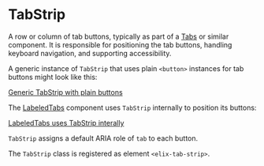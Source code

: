 # TabStrip

A row or column of tab buttons, typically as part of a [Tabs](Tabs) or similar component. It is responsible for positioning the tab buttons, handling keyboard navigation, and supporting accessibility.

A generic instance of `TabStrip` that uses plain `<button>` instances for tab buttons might look like this:

[Generic TabStrip with plain buttons](/demos/tabStrip.html)

The [LabeledTabs](LabeledTabs) component uses `TabStrip` internally to position its buttons:

[LabeledTabs uses TabStrip interally](/demos/labeledTabs.html)

`TabStrip` assigns a default ARIA role of `tab` to each button.

The `TabStrip` class is registered as element `<elix-tab-strip>`.
